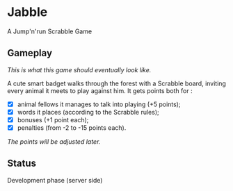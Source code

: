 # Jabble
A Jump'n'run Scrabble Game

## Gameplay

_This is what this game should eventually look like._

A cute smart badget walks through the forest with a Scrabble board, inviting every animal it meets to play against him.
It gets points both for :

- [x] animal fellows it manages to talk into playing (+5 points);
- [x] words it places (according to the Scrabble rules);
- [x] bonuses (+1 point each);
- [x] penalties (from -2 to -15 points each).

_The points will be adjusted later._

## Status

Development phase (server side)
